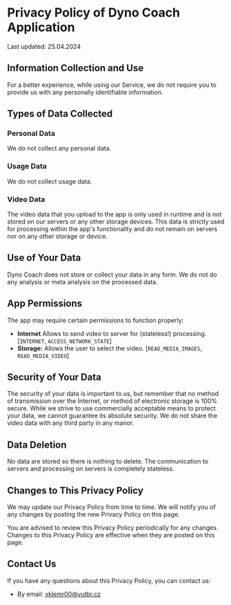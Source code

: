 # Privacy Policy of Dyno Coach Application

Last updated: 25.04.2024

## Information Collection and Use

For a better experience, while using our Service, we do not require you to provide us with any personally identifiable information.

## Types of Data Collected

### Personal Data

We do not collect any personal data.

### Usage Data

We do not collect usage data.

### Video Data

The video data that you upload to the app is only used in runtime and is not stored on our servers or any other storage devices. This data is strictly used for processing within the app's functionality and do not remain on servers nor on any other storage or device.

## Use of Your Data

Dyno Coach does not store or collect your data in any form. We do not do any analysis or meta analysis on the processed data.

## App Permissions

The app may require certain permissions to function properly:

*   **Internet** Allows to send video to server for (stateless!) processing. \[`INTERNET`, `ACCESS_NETWORK_STATE`\]
*   **Storage:** Allows the user to select the video. \[`READ_MEDIA_IMAGES`, `READ_MEDIA_VIDEO`\]

## Security of Your Data

The security of your data is important to us, but remember that no method of transmission over the Internet, or method of electronic storage is 100% secure. While we strive to use commercially acceptable means to protect your data, we cannot guarantee its absolute security. We do not share the video data with any third party in any manor.

## Data Deletion

No data are stored so there is nothing to delete. The communication to servers and processing on servers is completely stateless.

## Changes to This Privacy Policy

We may update our Privacy Policy from time to time. We will notify you of any changes by posting the new Privacy Policy on this page.

You are advised to review this Privacy Policy periodically for any changes. Changes to this Privacy Policy are effective when they are posted on this page.

## Contact Us

If you have any questions about this Privacy Policy, you can contact us:

*   By email: xklemr00@vutbr.cz